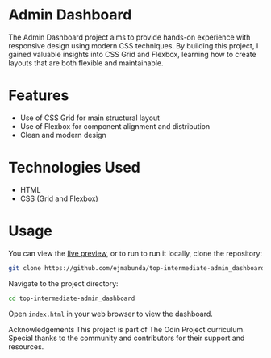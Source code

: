 # Admin Dashboard

The Admin Dashboard project aims to provide hands-on experience with responsive design using modern CSS techniques. By building this project, I gained valuable insights into CSS Grid and Flexbox, learning how to create layouts that are both flexible and maintainable.

# Features
- Use of CSS Grid for main structural layout
- Use of Flexbox for component alignment and distribution
- Clean and modern design

# Technologies Used
- HTML
- CSS (Grid and Flexbox)

# Usage
You can view the [live preview](https://ejmabunda.github.io/top-intermediate-admin_dashboard/), or to run to run it locally, clone the repository:
```sh
git clone https://github.com/ejmabunda/top-intermediate-admin_dashboard.git
```

Navigate to the project directory:
```sh
cd top-intermediate-admin_dashboard
```
Open `index.html` in your web browser to view the dashboard.

Acknowledgements
This project is part of The Odin Project curriculum. Special thanks to the community and contributors for their support and resources.